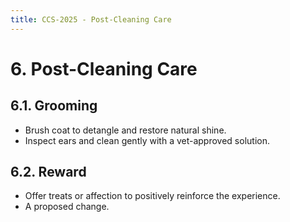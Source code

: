 ```yaml
---
title: CCS-2025 - Post-Cleaning Care
---
```

# **6. Post-Cleaning Care**  

## **6.1. Grooming**  
- Brush coat to detangle and restore natural shine.  
- Inspect ears and clean gently with a vet-approved solution.  

## **6.2. Reward**  
- Offer treats or affection to positively reinforce the experience.
- A proposed change.
